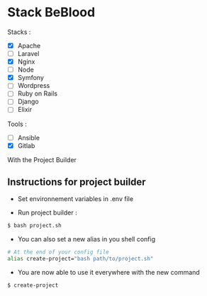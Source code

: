 Stack BeBlood
=============

Stacks :

* [X] Apache
* [ ] Laravel
* [X] Nginx
* [ ] Node
* [X] Symfony
* [ ] Wordpress
* [ ] Ruby on Rails
* [ ] Django
* [ ] Elixir

Tools :

* [ ] Ansible
* [X] Gitlab

With the Project Builder

Instructions for project builder
--------------------------------

- Set environnement variables in .env file 

- Run project builder :

```bash
$ bash project.sh
```

- You can also set a new alias in you shell config

```bash
# At the end of your config file
alias create-project="bash path/to/project.sh"
```

- You are now able to use it everywhere with the new command

```bash
$ create-project
```
